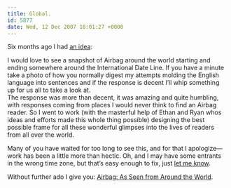 ```yaml
---
title: Global.
id: 5877
date: Wed, 12 Dec 2007 18:01:27 +0000
---
```


Six months ago I had [an idea](http://www.airbagindustries.com/archives/airbag/phileas.php):



<div class="quote">I would love to see a snapshot of Airbag around the world starting and ending somewhere around the International Date Line. If you have a minute take a photo of how you normally digest my attempts molding the English language into sentences and if the response is decent I’ll whip something up for us all to take a look at.</div>The response was more than decent, it was amazing and quite humbling, with responses coming from places I would never think to find an Airbag reader. So I went to work (with the masterful help of Ethan and Ryan whos ideas and efforts made this whole thing possible) designing the best possible frame for all these wonderful glimpses into the lives of readers from all over the world.  

Many of you have waited for too long to see this, and for that I apologize—work has been a little more than hectic. Oh, and I may have some entrants in the wrong time zone, but that’s easy enough to fix, just [let me know](mailto:airbag@gmail.com).  

Without further ado I give you: [Airbag: As Seen from Around the World](http://www.airbagindustries.com/atw).





